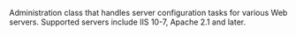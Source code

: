 ﻿Administration class that handles server configuration tasks for various Web servers. Supported servers include IIS 10-7, Apache 2.1 and later.